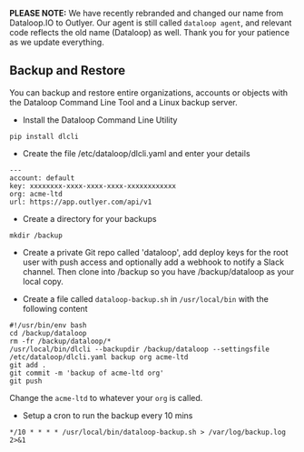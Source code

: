 
**PLEASE NOTE:** We have recently rebranded and changed our name from Dataloop.IO to Outlyer. Our agent is still called `dataloop agent`, and relevant code reflects the old name (Dataloop) as well. Thank you for your patience as we update everything.


## Backup and Restore

You can backup and restore entire organizations, accounts or objects with the Dataloop Command Line Tool and a Linux backup server.

* Install the Dataloop Command Line Utility

```
pip install dlcli
```

* Create the file /etc/dataloop/dlcli.yaml and enter your details

```
---
account: default
key: xxxxxxxx-xxxx-xxxx-xxxx-xxxxxxxxxxxx
org: acme-ltd
url: https://app.outlyer.com/api/v1
```

* Create a directory for your backups

```
mkdir /backup
```

* Create a private Git repo called 'dataloop', add deploy keys for the root user with push access and optionally add a webhook to notify a Slack channel. Then clone into /backup so you have /backup/dataloop as your local copy.

* Create a file called `dataloop-backup.sh` in `/usr/local/bin` with the following content

```
#!/usr/bin/env bash
cd /backup/dataloop
rm -fr /backup/dataloop/*
/usr/local/bin/dlcli --backupdir /backup/dataloop --settingsfile /etc/dataloop/dlcli.yaml backup org acme-ltd
git add .
git commit -m 'backup of acme-ltd org'
git push
```

Change the `acme-ltd` to whatever your `org` is called.

* Setup a cron to run the backup every 10 mins

```
*/10 * * * * /usr/local/bin/dataloop-backup.sh > /var/log/backup.log 2>&1
```
